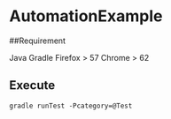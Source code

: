 # AutomationExample

##Requirement

Java
Gradle
Firefox > 57
Chrome > 62

## Execute

```
gradle runTest -Pcategory=@Test
```
